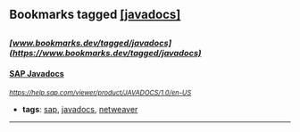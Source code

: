 ## Bookmarks tagged [[javadocs]](https://www.bookmarks.dev/search?q=[javadocs])

_<sup><sup>[www.bookmarks.dev/tagged/javadocs](https://www.bookmarks.dev/tagged/javadocs)</sup></sup>_
---
#### [SAP Javadocs](https://help.sap.com/viewer/product/JAVADOCS/1.0/en-US)
_<sup>https://help.sap.com/viewer/product/JAVADOCS/1.0/en-US</sup>_

* **tags**: [sap](../tagged/sap.md), [javadocs](../tagged/javadocs.md), [netweaver](../tagged/netweaver.md)
---

